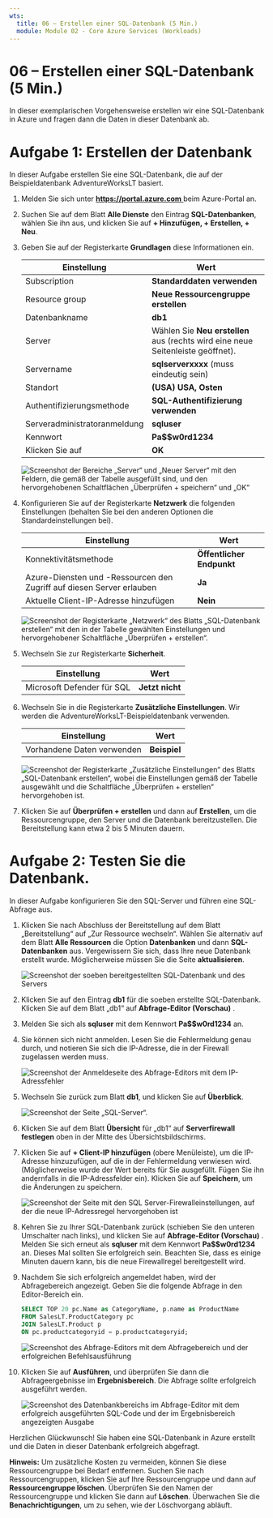 ```yaml
---
wts:
  title: 06 – Erstellen einer SQL-Datenbank (5 Min.)
  module: Module 02 - Core Azure Services (Workloads)
---
```


# <a name="06---create-a-sql-database-5-min"></a>06 – Erstellen einer SQL-Datenbank (5 Min.)

In dieser exemplarischen Vorgehensweise erstellen wir eine SQL-Datenbank in Azure und fragen dann die Daten in dieser Datenbank ab.

# <a name="task-1-create-the-database"></a>Aufgabe 1: Erstellen der Datenbank 

In dieser Aufgabe erstellen Sie eine SQL-Datenbank, die auf der Beispieldatenbank AdventureWorksLT basiert. 

1. Melden Sie sich unter [ **https://portal.azure.com** ](https://portal.azure.com) beim Azure-Portal an.

2. Suchen Sie auf dem Blatt **Alle Dienste** den Eintrag **SQL-Datenbanken**, wählen Sie ihn aus, und klicken Sie auf **+ Hinzufügen, + Erstellen, + Neu**. 

3. Geben Sie auf der Registerkarte **Grundlagen** diese Informationen ein.  

    | Einstellung | Wert | 
    | --- | --- |
    | Subscription | **Standarddaten verwenden** |
    | Resource group | **Neue Ressourcengruppe erstellen** |
    | Datenbankname| **db1** | 
    | Server | Wählen Sie **Neu erstellen** aus (rechts wird eine neue Seitenleiste geöffnet).|
    | Servername | **sqlserverxxxx** (muss eindeutig sein) | 
    | Standort | **(USA) USA, Osten** |
    | Authentifizierungsmethode | **SQL-Authentifizierung verwenden** |
    | Serveradministratoranmeldung | **sqluser** |
    | Kennwort | **Pa$$w0rd1234** |
    | Klicken Sie auf  | **OK** |

   ![Screenshot der Bereiche „Server“ und „Neuer Server“ mit den Feldern, die gemäß der Tabelle ausgefüllt sind, und den hervorgehobenen Schaltflächen „Überprüfen + speichern“ und „OK“](../images/0501.png)

4. Konfigurieren Sie auf der Registerkarte **Netzwerk** die folgenden Einstellungen (behalten Sie bei den anderen Optionen die Standardeinstellungen bei). 

    | Einstellung | Wert | 
    | --- | --- |
    | Konnektivitätsmethode | **Öffentlicher Endpunkt** |    
    | Azure-Diensten und -Ressourcen den Zugriff auf diesen Server erlauben | **Ja** |
    | Aktuelle Client-IP-Adresse hinzufügen | **Nein** |
    
   ![Screenshot der Registerkarte „Netzwerk“ des Blatts „SQL-Datenbank erstellen“ mit den in der Tabelle gewählten Einstellungen und hervorgehobener Schaltfläche „Überprüfen + erstellen“.](../images/0501b.png)

5. Wechseln Sie zur Registerkarte **Sicherheit**. 

    | Einstellung | Wert | 
    | --- | --- |
    | Microsoft Defender für SQL| **Jetzt nicht** |
    
6. Wechseln Sie in die Registerkarte **Zusätzliche Einstellungen**. Wir werden die AdventureWorksLT-Beispieldatenbank verwenden.

    | Einstellung | Wert | 
    | --- | --- |
    | Vorhandene Daten verwenden | **Beispiel** |

    ![Screenshot der Registerkarte „Zusätzliche Einstellungen“ des Blatts „SQL-Datenbank erstellen“, wobei die Einstellungen gemäß der Tabelle ausgewählt und die Schaltfläche „Überprüfen + erstellen“ hervorgehoben ist.](../images/0501c.png)

7. Klicken Sie auf **Überprüfen + erstellen** und dann auf **Erstellen**, um die Ressourcengruppe, den Server und die Datenbank bereitzustellen. Die Bereitstellung kann etwa 2 bis 5 Minuten dauern.


# <a name="task-2-test-the-database"></a>Aufgabe 2: Testen Sie die Datenbank.

In dieser Aufgabe konfigurieren Sie den SQL-Server und führen eine SQL-Abfrage aus. 

1. Klicken Sie nach Abschluss der Bereitstellung auf dem Blatt „Bereitstellung“ auf „Zur Ressource wechseln“. Wählen Sie alternativ auf dem Blatt **Alle Ressourcen** die Option **Datenbanken** und dann **SQL-Datenbanken** aus. Vergewissern Sie sich, dass Ihre neue Datenbank erstellt wurde. Möglicherweise müssen Sie die Seite **aktualisieren**.

    ![Screenshot der soeben bereitgestellten SQL-Datenbank und des Servers](../images/0502.png)

2. Klicken Sie auf den Eintrag **db1** für die soeben erstellte SQL-Datenbank. Klicken Sie auf dem Blatt „db1“ auf **Abfrage-Editor (Vorschau)** .

3. Melden Sie sich als **sqluser** mit dem Kennwort **Pa$$w0rd1234** an.

4. Sie können sich nicht anmelden. Lesen Sie die Fehlermeldung genau durch, und notieren Sie sich die IP-Adresse, die in der Firewall zugelassen werden muss. 

    ![Screenshot der Anmeldeseite des Abfrage-Editors mit dem IP-Adressfehler](../images/0503.png)

5. Wechseln Sie zurück zum Blatt **db1**, und klicken Sie auf **Überblick**. 

    ![Screenshot der Seite „SQL-Server“.](../images/0504.png)

6. Klicken Sie auf dem Blatt **Übersicht** für „db1“ auf **Serverfirewall festlegen** oben in der Mitte des Übersichtsbildschirms.

7. Klicken Sie auf **+ Client-IP hinzufügen** (obere Menüleiste), um die IP-Adresse hinzuzufügen, auf die in der Fehlermeldung verwiesen wird. (Möglicherweise wurde der Wert bereits für Sie ausgefüllt. Fügen Sie ihn andernfalls in die IP-Adressfelder ein). Klicken Sie auf **Speichern**, um die Änderungen zu speichern. 

    ![Screenshot der Seite mit den SQL Server-Firewalleinstellungen, auf der die neue IP-Adressregel hervorgehoben ist](../images/0506.png)

8. Kehren Sie zu Ihrer SQL-Datenbank zurück (schieben Sie den unteren Umschalter nach links), und klicken Sie auf **Abfrage-Editor (Vorschau)** . Melden Sie sich erneut als **sqluser** mit dem Kennwort **Pa$$w0rd1234** an. Dieses Mal sollten Sie erfolgreich sein. Beachten Sie, dass es einige Minuten dauern kann, bis die neue Firewallregel bereitgestellt wird. 

9. Nachdem Sie sich erfolgreich angemeldet haben, wird der Abfragebereich angezeigt. Geben Sie die folgende Abfrage in den Editor-Bereich ein. 

    ```SQL
    SELECT TOP 20 pc.Name as CategoryName, p.name as ProductName
    FROM SalesLT.ProductCategory pc
    JOIN SalesLT.Product p
    ON pc.productcategoryid = p.productcategoryid;
    ```

    ![Screenshot des Abfrage-Editors mit dem Abfragebereich und der erfolgreichen Befehlsausführung](../images/0507.png)

10. Klicken Sie auf **Ausführen**, und überprüfen Sie dann die Abfrageergebnisse im **Ergebnisbereich**. Die Abfrage sollte erfolgreich ausgeführt werden.

    ![Screenshot des Datenbankbereichs im Abfrage-Editor mit dem erfolgreich ausgeführten SQL-Code und der im Ergebnisbereich angezeigten Ausgabe](../images/0508.png)

Herzlichen Glückwunsch! Sie haben eine SQL-Datenbank in Azure erstellt und die Daten in dieser Datenbank erfolgreich abgefragt.

**Hinweis:** Um zusätzliche Kosten zu vermeiden, können Sie diese Ressourcengruppe bei Bedarf entfernen. Suchen Sie nach Ressourcengruppen, klicken Sie auf Ihre Ressourcengruppe und dann auf **Ressourcengruppe löschen**. Überprüfen Sie den Namen der Ressourcengruppe und klicken Sie dann auf **Löschen**. Überwachen Sie die **Benachrichtigungen**, um zu sehen, wie der Löschvorgang abläuft.
